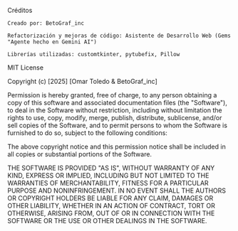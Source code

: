 Créditos

    Creado por: BetoGraf_inc

    Refactorización y mejoras de código: Asistente de Desarrollo Web (Gems "Agente hecho en Gemini AI")

    Librerías utilizadas: customtkinter, pytubefix, Pillow


MIT License

Copyright (c) [2025] [Omar Toledo & BetoGraf_inc]

Permission is hereby granted, free of charge, to any person obtaining a copy
of this software and associated documentation files (the "Software"), to deal
in the Software without restriction, including without limitation the rights
to use, copy, modify, merge, publish, distribute, sublicense, and/or sell
copies of the Software, and to permit persons to whom the Software is
furnished to do so, subject to the following conditions:

The above copyright notice and this permission notice shall be included in all
copies or substantial portions of the Software.

THE SOFTWARE IS PROVIDED "AS IS", WITHOUT WARRANTY OF ANY KIND, EXPRESS OR
IMPLIED, INCLUDING BUT NOT LIMITED TO THE WARRANTIES OF MERCHANTABILITY,
FITNESS FOR A PARTICULAR PURPOSE AND NONINFRINGEMENT. IN NO EVENT SHALL THE
AUTHORS OR COPYRIGHT HOLDERS BE LIABLE FOR ANY CLAIM, DAMAGES OR OTHER
LIABILITY, WHETHER IN AN ACTION OF CONTRACT, TORT OR OTHERWISE, ARISING FROM,
OUT OF OR IN CONNECTION WITH THE SOFTWARE OR THE USE OR OTHER DEALINGS IN THE
SOFTWARE.